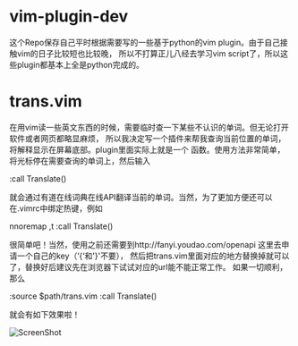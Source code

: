 vim-plugin-dev
==============

这个Repo保存自己平时根据需要写的一些基于python的vim plugin。由于自己接触vim的日子比较短也比较晚，
所以不打算正儿八经去学习vim script了，所以这些plugin都基本上全是python完成的。

# trans.vim 
在用vim读一些英文东西的时候，需要临时查一下某些不认识的单词。但无论打开软件或者网页都略显麻烦，
所以我决定写一个插件来帮我查询当前位置的单词，将解释显示在屏幕底部。plugin里面实际上就是一个
函数。使用方法非常简单，将光标停在需要查询的单词上，然后输入

:call Translate()

就会通过有道在线词典在线API翻译当前的单词。当然，为了更加方便还可以在.vimrc中绑定热键，例如

nnoremap <silent> ,t :call Translate() <CR>

很简单吧！当然，使用之前还需要到http://fanyi.youdao.com/openapi 这里去申请一个自己的key（‘{‘和'}'不要），
然后把trans.vim里面对应的地方替换掉就可以了，替换好后建议先在浏览器下试试对应的url能不能正常工作。
如果一切顺利，那么

:source $path/trans.vim
:call Translate()

就会有如下效果啦！

![ScreenShot](https://raw.github.com/liqunli/vim-plugin-dev/master/screenshot.jpg)
